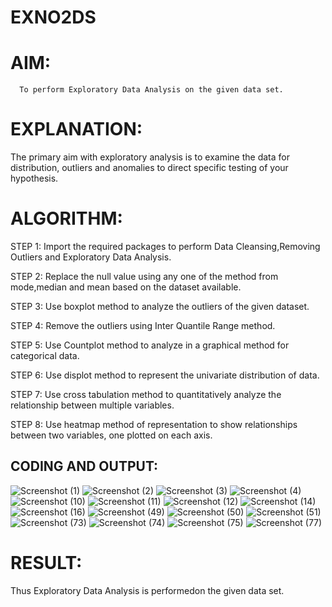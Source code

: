 # EXNO2DS
# AIM:
      To perform Exploratory Data Analysis on the given data set.
      
# EXPLANATION:
  The primary aim with exploratory analysis is to examine the data for distribution, outliers and anomalies to direct specific testing of your hypothesis.
  
# ALGORITHM:
STEP 1: Import the required packages to perform Data Cleansing,Removing Outliers and Exploratory Data Analysis.

STEP 2: Replace the null value using any one of the method from mode,median and mean based on the dataset available.

STEP 3: Use boxplot method to analyze the outliers of the given dataset.

STEP 4: Remove the outliers using Inter Quantile Range method.

STEP 5: Use Countplot method to analyze in a graphical method for categorical data.

STEP 6: Use displot method to represent the univariate distribution of data.

STEP 7: Use cross tabulation method to quantitatively analyze the relationship between multiple variables.

STEP 8: Use heatmap method of representation to show relationships between two variables, one plotted on each axis.

## CODING AND OUTPUT:
![Screenshot (1)](https://github.com/user-attachments/assets/a975eb50-316a-4010-968c-220b3abacc19)
![Screenshot (2)](https://github.com/user-attachments/assets/533385e6-7add-49f7-8c70-855a8c023676)
![Screenshot (3)](https://github.com/user-attachments/assets/fbc8297f-5694-4f34-b5ee-7152997cf8ab)
![Screenshot (4)](https://github.com/user-attachments/assets/80d89eec-7be3-429c-bd43-2945738dfbbc)
![Screenshot (10)](https://github.com/user-attachments/assets/e370ff67-3109-42f5-a5f8-429f83e01160)
![Screenshot (11)](https://github.com/user-attachments/assets/8b730950-846d-455b-a6fb-9404993b0ebd)
![Screenshot (12)](https://github.com/user-attachments/assets/607317fb-ed9c-4544-97c2-74483f5c4e7c)
![Screenshot (14)](https://github.com/user-attachments/assets/66410375-052a-4b78-8d81-a9d8072a12d3)
![Screenshot (16)](https://github.com/user-attachments/assets/a8a6d761-d7fb-40ed-a912-40ba8f9d8d06)
![Screenshot (49)](https://github.com/user-attachments/assets/4858f7b3-5b76-4a11-984f-0d4483031ce5)
![Screenshot (50)](https://github.com/user-attachments/assets/0bf94512-db7d-4f2d-8c0e-4e103cb895d8)
![Screenshot (51)](https://github.com/user-attachments/assets/d389c277-b126-4ba0-a68e-5b5afd7795bd)
![Screenshot (73)](https://github.com/user-attachments/assets/91d9675d-c9f1-44c2-9511-4c5c1ae566f6)
![Screenshot (74)](https://github.com/user-attachments/assets/ca9d1799-7634-4d04-b7e9-58244ad83a80)
![Screenshot (75)](https://github.com/user-attachments/assets/5ab55c0a-65ce-44b5-8368-0ac2baa02c61)
![Screenshot (77)](https://github.com/user-attachments/assets/009b4069-40bd-4bbd-8371-f806ca01acbb)

# RESULT:
Thus Exploratory Data Analysis is performedon the given data set.
